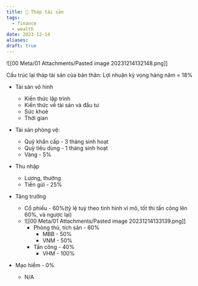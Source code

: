 ```yaml
---
title: 🌱 Tháp tài sản
tags:
  - finance
  - wealth
date: 2023-12-14
aliases: 
draft: true
---
```


![[00 Meta/01 Attachments/Pasted image 20231214132148.png]]


Cấu trúc lại tháp tài sản của bản thân:
Lợi nhuận kỳ vọng hàng năm = 18%

- Tài sản vô hình
	- Kiến thức lập trình
	- Kiến thức về tài sản và đầu tư
	- Sức khoẻ
	- Thời gian

- Tài sản phòng vệ:
	- Quỹ khẩn cấp - 3 tháng sinh hoạt
	- Quỹ tiêu dùng - 1 tháng sinh hoạt
	- Vàng - 5%

- Thu nhập
	- Lương, thưởng
	- Tiền gửi - 25%

- Tăng trưởng
	- Cổ phiếu - 60%(tỷ lệ tuỳ theo tình hình vĩ mô, tốt thì tấn công lên 60%, và ngược lại)
	- ![[00 Meta/01 Attachments/Pasted image 20231214133139.png]]
		- Phòng thủ, tích sản - 60%
			- MBB - 50%
			- VNM - 50%
		- Tấn công - 40%
			- VHM - 100%

- Mạo hiểm - 0%
	- N/A
